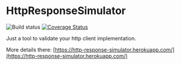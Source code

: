 # HttpResponseSimulator

![Build status](https://circleci.com/gh/IamNguele/HttpResponseSimulator/tree/master.svg?style=shield&circle-token=:circle-token)
[![Coverage Status](https://coveralls.io/repos/github/IamNguele/HttpResponseSimulator/badge.svg?branch=master)](https://coveralls.io/github/IamNguele/HttpResponseSimulator?branch=master)

Just a tool to validate your http client implementation.

More details there: [https://http-response-simulator.herokuapp.com/](https://http-response-simulator.herokuapp.com/)